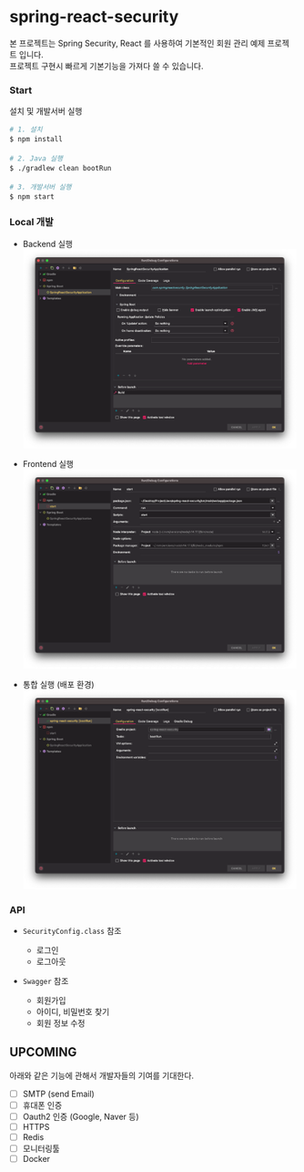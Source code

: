# spring-react-security

본 프로젝트는 Spring Security, React 를 사용하여 기본적인 회원 관리 예제 프로젝트 입니다.<br />
프로젝트 구현시 빠르게 기본기능을 가져다 쓸 수 있습니다.

### Start

설치 및 개발서버 실행

```sh
# 1. 설치
$ npm install

# 2. Java 실행
$ ./gradlew clean bootRun

# 3. 개발서버 실행
$ npm start
```

### Local 개발

- Backend 실행
  ![](images/img_1.png)


- Frontend 실행
  ![](images/img_2.png)


- 통합 실행 (배포 환경)
  ![](images/img_3.png)
  
### API

- `SecurityConfig.class` 참조
  - 로그인
  - 로그아웃
  

- `Swagger` 참조
  - 회원가입
  - 아이디, 비밀번호 찾기
  - 회원 정보 수정
  
## UPCOMING

아래와 같은 기능에 관해서 개발자들의 기여를 기대한다.

- [ ] SMTP (send Email)
- [ ] 휴대폰 인증
- [ ] Oauth2 인증 (Google, Naver 등)
- [ ] HTTPS
- [ ] Redis
- [ ] 모니터링툴
- [ ] Docker